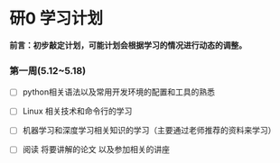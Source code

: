 # 研0 学习计划

**前言：初步敲定计划，可能计划会根据学习的情况进行动态的调整。**

### 第一周(5.12~5.18)

- [ ] python相关语法以及常用开发环境的配置和工具的熟悉

- [ ] Linux 相关技术和命令行的学习

- [ ] 机器学习和深度学习相关知识的学习（主要通过老师推荐的资料来学习）

- [ ] 阅读 将要讲解的论文 以及参加相关的讲座

  

